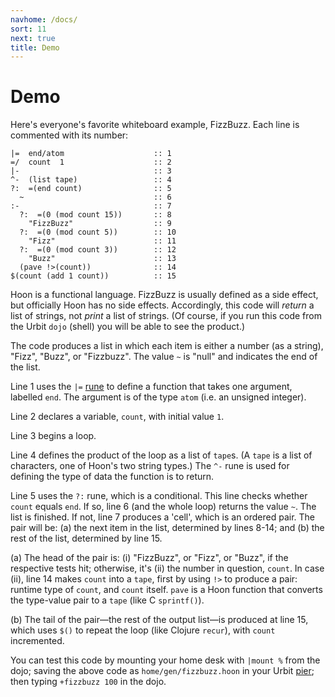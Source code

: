 ```yaml
---
navhome: /docs/
sort: 11
next: true
title: Demo
---
```


# Demo

Here's everyone's favorite whiteboard example, FizzBuzz.  Each
line is commented with its number:

```
|=  end/atom                    :: 1
=/  count  1                    :: 2
|-                              :: 3
^-  (list tape)                 :: 4
?:  =(end count)                :: 5
  ~                             :: 6
:-                              :: 7
  ?:  =(0 (mod count 15))       :: 8
    "FizzBuzz"                  :: 9
  ?:  =(0 (mod count 5))        :: 10
    "Fizz"                      :: 11
  ?:  =(0 (mod count 3))        :: 12
    "Buzz"                      :: 13
  (pave !>(count))              :: 14
$(count (add 1 count))          :: 15
```

Hoon is a functional language.  FizzBuzz is usually defined as a
side effect, but officially Hoon has no side effects.  Accordingly, 
this code will *return* a list of strings, not *print* a list of 
strings. (Of course, if you run this code from the Urbit `dojo` 
(shell) you will be able to see the product.)

The code produces a list in which each item is either a number 
(as a string), "Fizz", "Buzz", or "Fizzbuzz". The value `~` is 
"null" and indicates the end of the list.

Line 1 uses the `|=` 
[rune](https://urbit.org/docs/about/glossary#rune) to define a 
function that takes one argument, labelled `end`.  The argument 
is of the type `atom` (i.e. an unsigned integer).

Line 2 declares a variable, `count`, with initial value `1`.

Line 3 begins a loop.

Line 4 defines the product of the loop as a list of `tape`s. 
(A `tape` is a list of characters, one of Hoon's two string 
types.)  The `^-` rune is used for defining the type of data the 
function is to return. 

Line 5 uses the `?:` rune, which is a conditional. This line 
checks whether `count` equals `end`.  If so, line 6 (and the
whole loop) returns the value `~`.  The list is finished.  If not, 
line 7 produces a 'cell', which is an ordered pair. The pair will 
be: (a) the next item in the list, determined by lines 8-14; and 
(b) the rest of the list, determined by line 15.

(a) The head of the pair is: (i) "FizzBuzz", or "Fizz", or 
"Buzz", if the respective tests hit; otherwise, it's 
(ii) the number in question, `count`.  In case (ii), line 14 
makes `count` into a `tape`, first by using `!>` to produce a 
pair: runtime type of `count`, and `count` itself. `pave` is a 
Hoon function that converts the type-value pair to a `tape` 
(like C `sprintf()`).

(b) The tail of the pair&mdash;the rest of the output list&mdash;is 
produced at line 15, which uses `$()` to repeat the loop (like 
Clojure `recur`), with `count` incremented.

You can test this code by mounting your home desk with 
`|mount %` from the dojo; saving the above code as 
`home/gen/fizzbuzz.hoon` in your Urbit 
[pier](https://urbit.org/docs/about/glossary#pier); then typing 
`+fizzbuzz 100` in the dojo.
